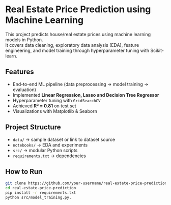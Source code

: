 # Real Estate Price Prediction using Machine Learning
This project predicts house/real estate prices using machine learning models in Python.  
It covers data cleaning, exploratory data analysis (EDA), feature engineering, and model training through hyperparameter tuning with Scikit-learn.

## Features
- End-to-end ML pipeline (data preprocessing → model training → evaluation)
- Implemented **Linear Regression, Lasso and Decision Tree Regressor**
- Hyperparameter tuning with `GridSearchCV`
- Achieved **R² = 0.81** on test set
- Visualizations with Matplotlib & Seaborn

## Project Structure
- `data/` → sample dataset or link to dataset source  
- `notebooks/` → EDA and experiments  
- `src/` → modular Python scripts  
- `requirements.txt` → dependencies  

## How to Run
```bash
git clone https://github.com/your-username/real-estate-price-prediction.git
cd real-estate-price-prediction
pip install -r requirements.txt
python src/model_training.py.
